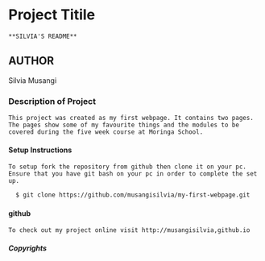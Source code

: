 # Project Titile
    **SILVIA'S README**
## AUTHOR
  Silvia Musangi

### Description of Project
    This project was created as my first webpage. It contains two pages. The pages show some of my favourite things and the modules to be covered during the five week course at Moringa School.

#### Setup Instructions
    To setup fork the repository from github then clone it on your pc. Ensure that you have git bash on your pc in order to complete the set up.

```bash
  $ git clone https://github.com/musangisilvia/my-first-webpage.git

```
#### github
    To check out my project online visit http://musangisilvia,github.io

##### Copyrights

